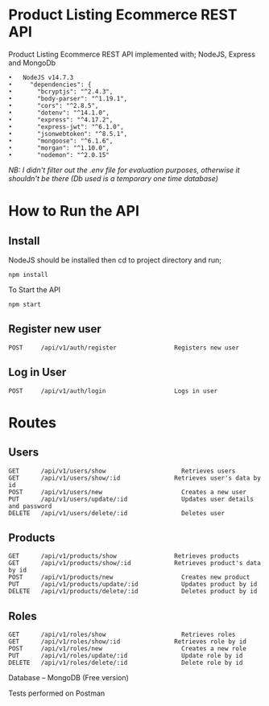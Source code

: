 # Product Listing Ecommerce REST API

Product Listing Ecommerce REST API implemented with; NodeJS, Express and MongoDb
```
•	NodeJS v14.7.3
•	  "dependencies": {
•	    "bcryptjs": "^2.4.3",
•	    "body-parser": "^1.19.1",
•	    "cors": "^2.8.5",
•	    "dotenv": "^14.1.0",
•	    "express": "^4.17.2",
•	    "express-jwt": "^6.1.0",
•	    "jsonwebtoken": "^8.5.1",
•	    "mongoose": "^6.1.6",
•	    "morgan": "^1.10.0",
•	    "nodemon": "^2.0.15"
```
_NB: I didn't filter out the .env file for evaluation purposes, otherwise it shouldn't be there (Db used is a temporary one time database)_

# How to Run the API

## Install

NodeJS should be installed then cd to project directory and run;
```
npm install
```

To Start the API
```
npm start
```

## Register new user
```
POST     /api/v1/auth/register                Registers new user
```

## Log in User
```
POST     /api/v1/auth/login                   Logs in user
```

# Routes
## Users

```
GET      /api/v1/users/show		                Retrieves users
GET      /api/v1/users/show/:id	              Retrieves user's data by id
POST     /api/v1/users/new		                Creates a new user
PUT      /api/v1/users/update/:id	            Updates user details and password
DELETE   /api/v1/users/delete/:id	            Deletes user
```

## Products

```
GET      /api/v1/products/show	              Retrieves products
GET      /api/v1/products/show/:id	          Retrieves product's data by id
POST     /api/v1/products/new	                Creates new product
PUT      /api/v1/products/update/:id	        Updates product by id
DELETE   /api/v1/products/delete/:id	        Deletes product by id
```

## Roles

```
GET      /api/v1/roles/show		                Retrieves roles
GET      /api/v1/roles/show/:id	              Retrieves role by id
POST     /api/v1/roles/new		                Creates a new role
PUT      /api/v1/roles/update/:id	            Update role by id
DELETE   /api/v1/roles/delete/:id	            Delete role by id
```

Database – MongoDB (Free version)

Tests performed on Postman
